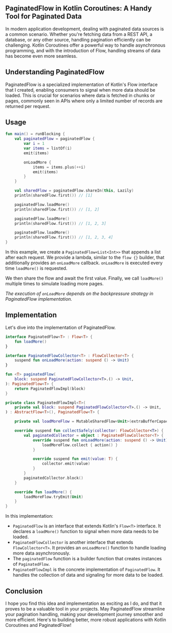## PaginatedFlow in Kotlin Coroutines: A Handy Tool for Paginated Data

In modern application development, dealing with paginated data sources is a common scenario. 
Whether you're fetching data from a REST API, a database, or any other source, handling pagination efficiently can be challenging. 
Kotlin Coroutines offer a powerful way to handle asynchronous programming, and with the introduction of Flow, 
handling streams of data has become even more seamless.

## Understanding PaginatedFlow

PaginatedFlow is a specialized implementation of Kotlin's Flow interface that I created, 
enabling consumers to signal when more data should be loaded. This is crucial for scenarios where data is fetched in chunks or pages, 
commonly seen in APIs where only a limited number of records are returned per request.

## Usage

```kotlin
fun main() = runBlocking {
    val paginatedFlow = paginatedFlow {
        var i = 1
        var items = listOf(i)
        emit(items)

        onLoadMore {
            items = items.plus(++i)
            emit(items)
        }
    }

    val sharedFlow = paginatedFlow.shareIn(this, Lazily)
    println(sharedFlow.first()) // [1]

    paginatedFlow.loadMore()
    println(sharedFlow.first()) // [1, 2]

    paginatedFlow.loadMore()
    println(sharedFlow.first()) // [1, 2, 3]

    paginatedFlow.loadMore()
    println(sharedFlow.first()) // [1, 2, 3, 4]
}
```

In this example, we create a `PaginatedFlow<List<Int>>` that appends a list after each request. We provide a lambda, similar to the `flow {}` builder, that additionally provides an `onLoadMore` callback. `onLoadMore` is executed every time `loadMore()` is requested.

We then share the flow and await the first value. Finally, we call `loadMore()` multiple times to simulate loading more pages.

*The execution of `onLoadMore` depends on the backpressure strategy in PaginatedFlow implementation.*

## Implementation

Let's dive into the implementation of PaginatedFlow.

```kotlin
interface PaginatedFlow<T> : Flow<T> {
    fun loadMore()
}

interface PaginatedFlowCollector<T> : FlowCollector<T> {
    suspend fun onLoadMore(action: suspend () -> Unit)
}

fun <T> paginatedFlow(
    block: suspend PaginatedFlowCollector<T>.() -> Unit,
): PaginatedFlow<T> {
    return PaginatedFlowImpl(block)
}

private class PaginatedFlowImpl<T>(
    private val block: suspend PaginatedFlowCollector<T>.() -> Unit,
) : AbstractFlow<T>(), PaginatedFlow<T> {

    private val loadMoreFlow = MutableSharedFlow<Unit>(extraBufferCapacity = 1)

    override suspend fun collectSafely(collector: FlowCollector<T>) {
        val paginatedCollector = object : PaginatedFlowCollector<T> {
            override suspend fun onLoadMore(action: suspend () -> Unit) {
                loadMoreFlow.collect { action() }
            }

            override suspend fun emit(value: T) {
                collector.emit(value)
            }
        }
        paginatedCollector.block()
    }

    override fun loadMore() {
        loadMoreFlow.tryEmit(Unit)
    }
}
```

In this implementation:

- `PaginatedFlow` is an interface that extends Kotlin's `Flow<T>` interface. It declares a `loadMore()` function to signal when more data needs to be loaded.
- `PaginatedFlowCollector` is another interface that extends `FlowCollector<T>`. It provides an `onLoadMore()` function to handle loading more data asynchronously.
- The `paginatedFlow` function is a builder function that creates instances of `PaginatedFlow`.
- `PaginatedFlowImpl` is the concrete implementation of `PaginatedFlow`. It handles the collection of data and signaling for more data to be loaded.

## Conclusion

I hope you find this idea and implementation as exciting as I do, and that it proves to be a valuable tool in your projects. May PaginatedFlow streamline your pagination handling, making your development journey smoother and more efficient. Here's to building better, more robust applications with Kotlin Coroutines and PaginatedFlow!